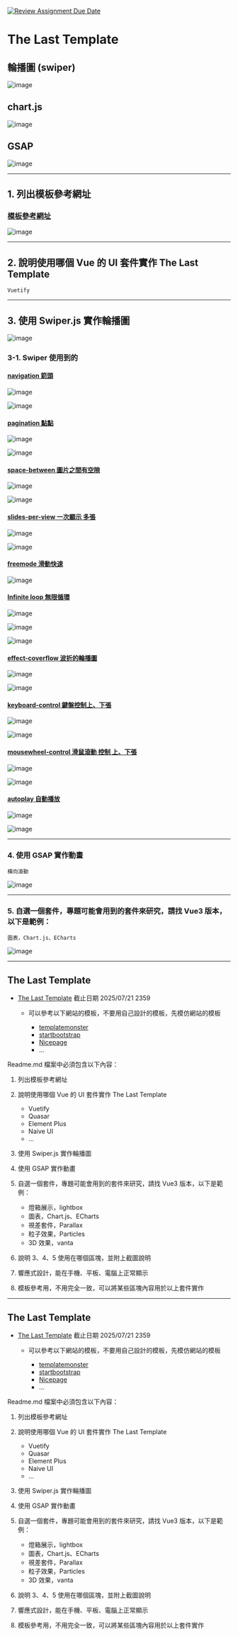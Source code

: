 [![Review Assignment Due Date](https://classroom.github.com/assets/deadline-readme-button-22041afd0340ce965d47ae6ef1cefeee28c7c493a6346c4f15d667ab976d596c.svg)](https://classroom.github.com/a/w-KMrjvJ)

# The Last Template

## 輪播圖 (swiper)
![image](https://hackmd.io/_uploads/ByJvOH1vee.png)

## chart.js
![image](https://hackmd.io/_uploads/SJgidrJweg.png)

## GSAP
![image](https://hackmd.io/_uploads/Sk_2uHJDxg.png)


---

## 1. 列出模板參考網址

### [模板參考網址](https://demo.templatemonster.com/demo/241006.html?_gl=1*1omx8jx*_gcl_au*NzcxODk2MjI5LjE3NDk1MjcyMDQ.*_ga*MTM2NjI1MDE0OS4xNzQ5NTI3MjAx*_ga_FTPYEGT5LY*czE3NDk3Mjg5ODQkbzMkZzEkdDE3NDk3MzIxNjQkajIzJGwwJGgw)

![image](https://hackmd.io/_uploads/B1y73JW4lx.png)

---

## 2. 說明使用哪個 Vue 的 UI 套件實作 The Last Template

```
Vuetify
```

---

## 3. 使用 Swiper.js 實作輪播圖
![image](https://hackmd.io/_uploads/BJduY3TLxx.png)


### 3-1. Swiper 使用到的

#### [navigation 箭頭](https://swiperjs.com/demos#navigation)

![image](https://hackmd.io/_uploads/ry8qkuFSxl.png)

![image](https://hackmd.io/_uploads/BJcjydKSge.png)


#### [pagination 點點](https://swiperjs.com/demos#pagination)
![image](https://hackmd.io/_uploads/SJXZldtrgx.png)

![image](https://hackmd.io/_uploads/rJLzedKSee.png)

#### [space-between 圖片之間有空隙](https://swiperjs.com/demos#space-between)

![image](https://hackmd.io/_uploads/S1yhg_YBgg.png)

![image](https://hackmd.io/_uploads/SJs6xuKrxe.png)


#### [slides-per-view 一次顯示 多張](https://swiperjs.com/demos#slides-per-view)

![image](https://hackmd.io/_uploads/H1atZ_Yreg.png)

![image](https://hackmd.io/_uploads/Hyh6-dKBxx.png)


#### [freemode 滑動快速](https://swiperjs.com/demos#freemode)

![image](https://hackmd.io/_uploads/r1Muz_tSee.png)


#### [Infinite loop 無限循環](https://swiperjs.com/demos#infinite-loop)

![image](https://hackmd.io/_uploads/HJFrYPtHee.png)

![image](https://hackmd.io/_uploads/H1N6vwtHxl.png)

![image](https://hackmd.io/_uploads/B1GWuvKHle.png)


#### [effect-coverflow 波折的輪播圖](https://swiperjs.com/demos#effect-coverflow)
![image](https://hackmd.io/_uploads/r1hQKDtSel.png)

![image](https://hackmd.io/_uploads/H1VWFPKree.png)

#### [keyboard-control 鍵盤控制上、下張](https://swiperjs.com/demos#keyboard-control)

![image](https://hackmd.io/_uploads/Syhy9PYHxx.png)

![image](https://hackmd.io/_uploads/rJMqqPFreg.png)

#### [mousewheel-control 滑鼠滾動 控制 上、下張](https://swiperjs.com/demos#mousewheel-control)

![image](https://hackmd.io/_uploads/HyDvoPYSle.png)

![image](https://hackmd.io/_uploads/rJvUiPYSgl.png)


#### [autoplay 自動播放](https://swiperjs.com/demos#autoplay)

![image](https://hackmd.io/_uploads/r1CWnPYSgl.png)

![image](https://hackmd.io/_uploads/rkxNhvKBeg.png)

---

### 4. 使用 GSAP 實作動畫
```
橫向滾動
```
![image](https://hackmd.io/_uploads/H1OcK2TIle.png)

---

### 5. 自選一個套件，專題可能會用到的套件來研究，請找 Vue3 版本，以下是範例：

```
圖表，Chart.js、ECharts
```
![image](https://hackmd.io/_uploads/B1WG93pLlg.png)


---

## The Last Template

- [The Last Template](https://classroom.github.com/a/w-KMrjvJ) 截止日期 2025/07/21 2359

  - 可以參考以下網站的模板，不要用自己設計的模板，先模仿網站的模板

    - [templatemonster](https://www.templatemonster.com/)
    - [startbootstrap](https://startbootstrap.com/)
    - [Nicepage](https://nicepage.com/)
    - ...

Readme.md 檔案中必須包含以下內容：

1. 列出模板參考網址
2. 說明使用哪個 Vue 的 UI 套件實作 The Last Template

   - Vuetify
   - Quasar
   - Element Plus
   - Naive UI
   - ...

3. 使用 Swiper.js 實作輪播圖
4. 使用 GSAP 實作動畫
5. 自選一個套件，專題可能會用到的套件來研究，請找 Vue3 版本，以下是範例：

   - 燈箱展示，lightbox
   - 圖表，Chart.js、ECharts
   - 視差套件，Parallax
   - 粒子效果，Particles
   - 3D 效果，vanta

6. 說明 3、4、5 使用在哪個區塊，並附上截圖說明
7. 響應式設計，能在手機、平板、電腦上正常顯示
8. 模板參考用，不用完全一致，可以將某些區塊內容用於以上套件實作


---


## The Last Template

- [The Last Template](https://classroom.github.com/a/w-KMrjvJ) 截止日期 2025/07/21 2359

  - 可以參考以下網站的模板，不要用自己設計的模板，先模仿網站的模板

    - [templatemonster](https://www.templatemonster.com/)
    - [startbootstrap](https://startbootstrap.com/)
    - [Nicepage](https://nicepage.com/)
    - ...

Readme.md 檔案中必須包含以下內容：

1. 列出模板參考網址
2. 說明使用哪個 Vue 的 UI 套件實作 The Last Template

   - Vuetify
   - Quasar
   - Element Plus
   - Naive UI
   - ...

3. 使用 Swiper.js 實作輪播圖
4. 使用 GSAP 實作動畫
5. 自選一個套件，專題可能會用到的套件來研究，請找 Vue3 版本，以下是範例：

   - 燈箱展示，lightbox
   - 圖表，Chart.js、ECharts
   - 視差套件，Parallax
   - 粒子效果，Particles
   - 3D 效果，vanta

6. 說明 3、4、5 使用在哪個區塊，並附上截圖說明
7. 響應式設計，能在手機、平板、電腦上正常顯示
8. 模板參考用，不用完全一致，可以將某些區塊內容用於以上套件實作